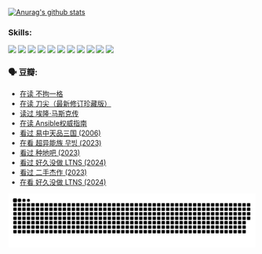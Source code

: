 
[![Anurag's github stats](https://github-readme-stats.vercel.app/api?username=w940853815)](https://github.com/anuraghazra/github-readme-stats)

### Skills:

<code><img height="32" src="https://cdn.jsdelivr.net/npm/simple-icons@v5/icons/python.svg"></code>
<code><img height="32" src="https://cdn.jsdelivr.net/npm/simple-icons@v5/icons/javascript.svg"></code>
<code><img height="32" src="https://cdn.jsdelivr.net/npm/simple-icons@v5/icons/django.svg"></code>
<code><img height="32" src="https://cdn.jsdelivr.net/npm/simple-icons@v5/icons/flask.svg"></code>
<code><img height="32" src="https://cdn.jsdelivr.net/npm/simple-icons@v5/icons/vuetify.svg"></code>
<code><img height="32" src="https://cdn.jsdelivr.net/npm/simple-icons@v5/icons/git.svg"></code>
<code><img height="32" src="https://cdn.jsdelivr.net/npm/simple-icons@v5/icons/docker.svg"></code>
<code><img height="32" src="https://cdn.jsdelivr.net/npm/simple-icons@v5/icons/postgresql.svg"></code>
<code><img height="32" src="https://cdn.jsdelivr.net/npm/simple-icons@v5/icons/elasticsearch.svg"></code>
<code><img height="32" src="https://cdn.jsdelivr.net/npm/simple-icons@v5/icons/macos.svg"></code>
<code><img height="32" src="https://cdn.jsdelivr.net/npm/simple-icons@v5/icons/linux.svg"></code>

### 🗣 豆瓣:

<!-- DOUBAN-ACTIVITIES:START -->
- [在读 不拘一格](https://www.douban.com/people/136069238/status/4541712161/?_i=09777482)
- [在读 刀尖（最新修订珍藏版）](https://www.douban.com/people/136069238/status/4541711339/?_i=09777482)
- [读过 埃隆·马斯克传](https://www.douban.com/people/136069238/status/4541710351/?_i=09777482)
- [在读 Ansible权威指南](https://www.douban.com/people/136069238/status/4539151450/?_i=09777483)
- [看过 易中天品三国‎ (2006)](https://www.douban.com/people/136069238/status/4529910812/?_i=09777483)
- [在看 超异能族 무빙‎ (2023)](https://www.douban.com/people/136069238/status/4527291077/?_i=09777483)
- [看过 种地吧‎ (2023)](https://www.douban.com/people/136069238/status/4527289637/?_i=09777483)
- [看过 好久没做 LTNS‎ (2024)](https://www.douban.com/people/136069238/status/4527289515/?_i=09777483)
- [看过 二手杰作‎ (2023)](https://www.douban.com/people/136069238/status/4522502716/?_i=09777483)
- [在看 好久没做 LTNS‎ (2024)](https://www.douban.com/people/136069238/status/4521969883/?_i=09777483)
<!-- DOUBAN-ACTIVITIES:END -->


![Snake animation](https://raw.githubusercontent.com/w940853815/w940853815/output/github-contribution-grid-snake.svg)

<!--
**w940853815/w940853815** is a ✨ _special_ ✨ repository because its `README.md` (this file) appears on your GitHub profile.

Here are some ideas to get you started:

- 🔭 I’m currently working on ...
- 🌱 I’m currently learning ...
- 👯 I’m looking to collaborate on ...
- 🤔 I’m looking for help with ...
- 💬 Ask me about ...
- 📫 How to reach me: ...
- 😄 Pronouns: ...
- ⚡ Fun fact: ...
-->
